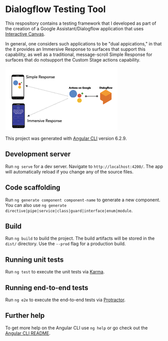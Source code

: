 # Dialogflow Testing Tool

This respository contains a testing framework that I developed as part of the creation of a Google Assistant/Dialogflow application that uses  [Interactive Canvas](https://developers.google.com/actions/interactivecanvas/).

In general, one considers such applications to be "dual appications," in that the it provides an Immersive Response to surfaces that support this capability, as well as a traditional, message-scroll Simple Response for surfaces that do notsupport the Custom Stage actions capability.

![Dialogflow Dual App](img/google-assistant-stack-basic.png)


This project was generated with [Angular CLI](https://github.com/angular/angular-cli) version 6.2.9.

## Development server

Run `ng serve` for a dev server. Navigate to `http://localhost:4200/`. The app will automatically reload if you change any of the source files.

## Code scaffolding

Run `ng generate component component-name` to generate a new component. You can also use `ng generate directive|pipe|service|class|guard|interface|enum|module`.

## Build

Run `ng build` to build the project. The build artifacts will be stored in the `dist/` directory. Use the `--prod` flag for a production build.

## Running unit tests

Run `ng test` to execute the unit tests via [Karma](https://karma-runner.github.io).

## Running end-to-end tests

Run `ng e2e` to execute the end-to-end tests via [Protractor](http://www.protractortest.org/).

## Further help

To get more help on the Angular CLI use `ng help` or go check out the [Angular CLI README](https://github.com/angular/angular-cli/blob/master/README.md).

